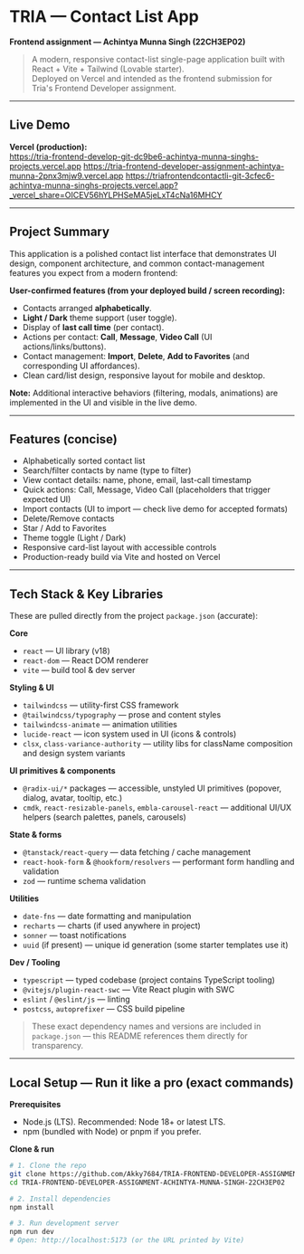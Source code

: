 # TRIA — Contact List App
**Frontend assignment — Achintya Munna Singh (22CH3EP02)**

> A modern, responsive contact-list single-page application built with React + Vite + Tailwind (Lovable starter).  
> Deployed on Vercel and intended as the frontend submission for Tria's Frontend Developer assignment.

---

##  Live Demo
**Vercel (production):**  
https://tria-frontend-develop-git-dc9be6-achintya-munna-singhs-projects.vercel.app
https://tria-frontend-developer-assignment-achintya-munna-2pnx3mjw9.vercel.app
https://triafrontendcontactli-git-3cfec6-achintya-munna-singhs-projects.vercel.app?_vercel_share=OICEV56hYLPHSeMA5jeLxT4cNa16MHCY

---

##  Project Summary
This application is a polished contact list interface that demonstrates UI design, component architecture, and common contact-management features you expect from a modern frontend:

**User-confirmed features (from your deployed build / screen recording):**
- Contacts arranged **alphabetically**.
- **Light / Dark** theme support (user toggle).
- Display of **last call time** (per contact).
- Actions per contact: **Call**, **Message**, **Video Call** (UI actions/links/buttons).
- Contact management: **Import**, **Delete**, **Add to Favorites** (and corresponding UI affordances).
- Clean card/list design, responsive layout for mobile and desktop.

**Note:** Additional interactive behaviors (filtering, modals, animations) are implemented in the UI and visible in the live demo.

---

##  Features (concise)
- Alphabetically sorted contact list  
- Search/filter contacts by name (type to filter)  
- View contact details: name, phone, email, last-call timestamp  
- Quick actions: Call, Message, Video Call (placeholders that trigger expected UI)  
- Import contacts (UI to import — check live demo for accepted formats)  
- Delete/Remove contacts  
- Star / Add to Favorites  
- Theme toggle (Light / Dark)  
- Responsive card-list layout with accessible controls  
- Production-ready build via Vite and hosted on Vercel  

---

##  Tech Stack & Key Libraries
These are pulled directly from the project `package.json` (accurate):

**Core**
- `react` — UI library (v18)
- `react-dom` — React DOM renderer
- `vite` — build tool & dev server

**Styling & UI**
- `tailwindcss` — utility-first CSS framework
- `@tailwindcss/typography` — prose and content styles
- `tailwindcss-animate` — animation utilities
- `lucide-react` — icon system used in UI (icons & controls)
- `clsx`, `class-variance-authority` — utility libs for className composition and design system variants

**UI primitives & components**
- `@radix-ui/*` packages — accessible, unstyled UI primitives (popover, dialog, avatar, tooltip, etc.)
- `cmdk`, `react-resizable-panels`, `embla-carousel-react` — additional UI/UX helpers (search palettes, panels, carousels)

**State & forms**
- `@tanstack/react-query` — data fetching / cache management
- `react-hook-form` & `@hookform/resolvers` — performant form handling and validation
- `zod` — runtime schema validation

**Utilities**
- `date-fns` — date formatting and manipulation
- `recharts` — charts (if used anywhere in project)
- `sonner` — toast notifications
- `uuid` (if present) — unique id generation (some starter templates use it)

**Dev / Tooling**
- `typescript` — typed codebase (project contains TypeScript tooling)
- `@vitejs/plugin-react-swc` — Vite React plugin with SWC
- `eslint` / `@eslint/js` — linting
- `postcss`, `autoprefixer` — CSS build pipeline

> These exact dependency names and versions are included in `package.json` — this README references them directly for transparency.

---

##  Local Setup — Run it like a pro (exact commands)
**Prerequisites**
- Node.js (LTS). Recommended: Node 18+ or latest LTS.
- npm (bundled with Node) or pnpm if you prefer.

**Clone & run**
```bash
# 1. Clone the repo
git clone https://github.com/Akky7684/TRIA-FRONTEND-DEVELOPER-ASSIGNMENT-ACHINTYA-MUNNA-SINGH-22CH3EP02.git
cd TRIA-FRONTEND-DEVELOPER-ASSIGNMENT-ACHINTYA-MUNNA-SINGH-22CH3EP02

# 2. Install dependencies
npm install

# 3. Run development server
npm run dev
# Open: http://localhost:5173 (or the URL printed by Vite)
